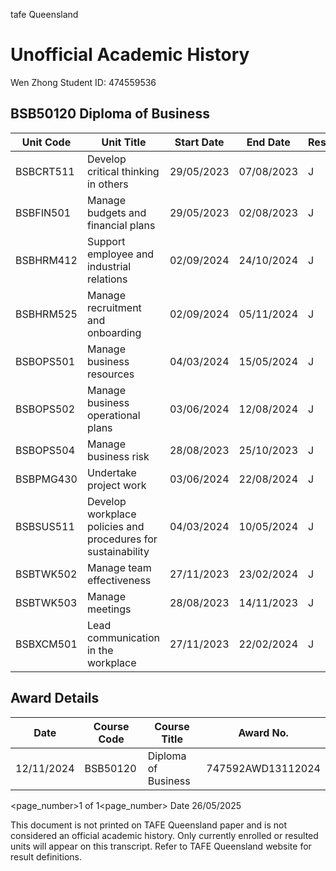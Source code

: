 <logo>tafe Queensland<logo>

# Unofficial Academic History

Wen Zhong
Student ID: 474559536

## BSB50120 Diploma of Business

| Unit Code | Unit Title | Start Date | End Date | Result |
|---|---|---|---|---|
| BSBCRT511 | Develop critical thinking in others | 29/05/2023 | 07/08/2023 | J |
| BSBFIN501 | Manage budgets and financial plans | 29/05/2023 | 02/08/2023 | J |
| BSBHRM412 | Support employee and industrial relations | 02/09/2024 | 24/10/2024 | J |
| BSBHRM525 | Manage recruitment and onboarding | 02/09/2024 | 05/11/2024 | J |
| BSBOPS501 | Manage business resources | 04/03/2024 | 15/05/2024 | J |
| BSBOPS502 | Manage business operational plans | 03/06/2024 | 12/08/2024 | J |
| BSBOPS504 | Manage business risk | 28/08/2023 | 25/10/2023 | J |
| BSBPMG430 | Undertake project work | 03/06/2024 | 22/08/2024 | J |
| BSBSUS511 | Develop workplace policies and procedures for sustainability | 04/03/2024 | 10/05/2024 | J |
| BSBTWK502 | Manage team effectiveness | 27/11/2023 | 23/02/2024 | J |
| BSBTWK503 | Manage meetings | 28/08/2023 | 14/11/2023 | J |
| BSBXCM501 | Lead communication in the workplace | 27/11/2023 | 22/02/2024 | J |

## Award Details

| Date | Course Code | Course Title | Award No. |
|---|---|---|---|
| 12/11/2024 | BSB50120 | Diploma of Business | 747592AWD13112024 |

<page_number>1 of 1<page_number>
Date 26/05/2025

This document is not printed on TAFE Queensland paper and is not considered an official academic history. Only currently enrolled or resulted units will appear on this transcript. Refer to TAFE Queensland website for result definitions.

